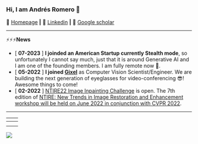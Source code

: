 ### Hi, I am Andrés Romero 🎃

🏡 [Homepage](https://afromero.co/) **|** 
👔 [Linkedin](https://www.linkedin.com/in/afromero/) **|** 
📰 [Google scholar](https://scholar.google.com.co/citations?user=k4m3LGIAAAAJ&hl)

<!--
**affromero/affromero** is a ✨ _special_ ✨ repository because its `README.md` (this file) appears on your GitHub profile.

Here are some ideas to get you started:

- 🔭 I’m currently working on ...
- 🌱 I’m currently learning ...
- 👯 I’m looking to collaborate on ...
- 🤔 I’m looking for help with ...
- 💬 Ask me about ...
- 📫 How to reach me: ...
- 😄 Pronouns: ...
- ⚡ Fun fact: ...
-->

------------

⚡⚡⚡**News**
- [ **07-2023** ] **I joinded an American Startup currently Stealth mode**, so unfortunately I cannot say much, just that it is around Generative AI and I am one of the founding members. I am fully remote now :rocket:.
- [ **05-2022** ] **I joined [Gixel](https://www.gixel.de)** as Computer Vision Scientist/Engineer. We are building the next generation of eyeglasses for video-conferencing :sunglasses:! Awesome things to come!
- [ **02-2022** ] [NTIRE22 Image Inpainting Challenge](https://github.com/affromero/NTIRE22_Inpainting) is open. The 7th edition of [NTIRE: New Trends in Image Restoration and Enhancement workshop will be held on June 2022 in conjunction with CVPR 2022](https://data.vision.ee.ethz.ch/cvl/ntire22/).

------------
<!--
- **[NTIRE22 Image Inpainting](https://github.com/affromero/NTIRE22_Inpainting)**
- **[SMILE](https://github.com/affromero/SMILE)**
- **[SMIT](https://github.com/BCV-Uniandes/SMIT)**
- **[AUNets](https://github.com/BCV-Uniandes/AUNets)**
- **[EmoNet](https://github.com/affromero/EmoNet)**
-->

| <a href="https://github.com/affromero/NTIRE22_Inpainting"><img src="https://github-readme-stats-git-masterrstaa-rickstaa.vercel.app/api/pin/?username=affromero&repo=NTIRE22_Inpainting&cache_seconds=10&theme=default" alt=""  /></a>| <a href="https://github.com/affromero/SMILE"><img src="https://github-readme-stats-git-masterrstaa-rickstaa.vercel.app/api/pin/?username=affromero&repo=SMILE&cache_seconds=10&theme=default" alt=""  /></a>|
|:--:|:--:|
| <a href="https://github.com/BCV-Uniandes/SMIT"><img src="https://github-readme-stats-git-masterrstaa-rickstaa.vercel.app/api/pin/?username=BCV-Uniandes&repo=SMIT&cache_seconds=10&theme=default" alt="" /></a> | <a href="https://github.com/BCV-Uniandes/AUNets"><img src="https://github-readme-stats-git-masterrstaa-rickstaa.vercel.app/api/pin/?username=BCV-Uniandes&repo=AUNets&cache_seconds=10&theme=default" alt="" /></a> |
| <a href="https://github.com/affromero/EmoNet"><img src="https://github-readme-stats-git-masterrstaa-rickstaa.vercel.app/api/pin/?username=affromero&repo=EmoNet&cache_seconds=10&theme=default" alt="" /></a> | <a href="https://github.com/affromero/Android_BlinkDetection"><img src="https://github-readme-stats-git-masterrstaa-rickstaa.vercel.app/api/pin/?username=affromero&repo=Android_BlinkDetection&cache_seconds=10&theme=default" alt="" /></a> 


![](https://github-readme-stats-git-masterrstaa-rickstaa.vercel.app/api?username=affromero&show_icons=true&hide=contribs,issues&cache_seconds=86400&theme=default)




